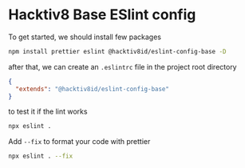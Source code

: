 # Hacktiv8 Base ESlint config


To get started, we should install few packages

```bash
npm install prettier eslint @hacktiv8id/eslint-config-base -D
```

after that, we can create an `.eslintrc` file in the project root directory

```json
{
  "extends": "@hacktiv8id/eslint-config-base"
}
```

to test it if the lint works


```bash
npx eslint .
```

Add `--fix` to format your code with prettier


```bash
npx eslint . --fix
```